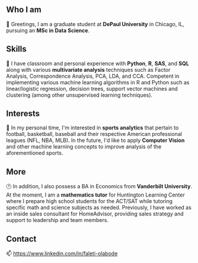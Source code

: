 ## Who I am
👋 Greetings, I am a graduate student at **DePaul University** in Chicago, IL, pursuing an **MSc in Data Science**. 

## Skills
🌱 I have classroom and personal experience with **Python**, **R**, **SAS**, and **SQL** along with various **multivariate analysis** techniques such as Factor Analysis, Correspondence Analysis, PCA, LDA, and CCA. Competent in implementing various machine learning algorithms in R and Python such as linear/logistic regression, decision trees, support vector machines and clustering (among other unsupervised learning techniques).  

## Interests
👀 In my personal time, I'm interested in **sports analytics** that pertain to football, basketball, baseball and their respective American professional leagues (NFL, NBA, MLB). In the future, I'd like to apply **Computer Vision** and other machine learning concepts to improve analysis of the aforementioned sports. 

## More
🕐 In addition, I also possess a BA in Economics from **Vanderbilt University**. At the moment, I am a **mathematics tutor** for Huntington Learning Center where I prepare high school students for the ACT/SAT while tutoring specific math and science subjects as needed. Previously, I have worked as an inside sales consultant for HomeAdvisor, providing sales strategy and support to leadership and team members.

## Contact
📫 https://www.linkedin.com/in/faleti-olabode 

